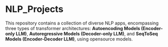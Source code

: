 # NLP_Projects
This repository contains a collection of diverse NLP apps, encompassing three types of transformer architectures: **Autoencoding Models (Encoder-only LLM)**, **Autoregressive Models (Decoder-only LLM)**, and **SeqToSeq Models (Encoder-Decoder LLM)**, using opensource models.
